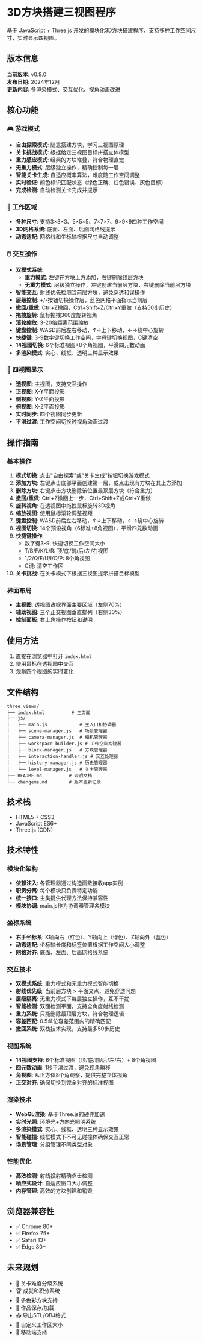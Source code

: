 # 3D方块搭建三视图程序

基于 JavaScript + Three.js 开发的模块化3D方块搭建程序，支持多种工作空间尺寸，实时显示四视图。

## 版本信息

**当前版本**: v0.9.0  
**发布日期**: 2024年12月  
**更新内容**: 多渲染模式、交互优化、视角动画改进

## 核心功能

### 🎮 游戏模式
- **自由探索模式**: 随意搭建方块，学习三视图原理
- **关卡挑战模式**: 根据给定三视图目标拼搭立体模型
- **重力感应模式**: 经典的方块堆叠，符合物理直觉
- **无重力模式**: 层级独立操作，精确控制每一层
- **智能关卡生成**: 自适应概率算法，难度随工作空间调整
- **实时验证**: 颜色标识匹配状态（绿色正确、红色错误、灰色目标）
- **完成检测**: 自动检测关卡完成并提示

### 🎯 工作区域
- **多种尺寸**: 支持3×3×3、5×5×5、7×7×7、9×9×9四种工作空间
- **3D网格系统**: 底面、左面、后面网格线提示
- **动态适配**: 网格线和坐标轴根据尺寸自动调整

### 🖱️ 交互操作
- **双模式系统**:
  - **重力模式**: 左键在方块上方添加，右键删除顶层方块
  - **无重力模式**: 层级独立操作，左键创建当前层方块，右键删除当前层方块
- **智能交互**: 射线优先检测当前层方块，避免穿透和误操作
- **层级控制**: +/-按钮切换操作层，蓝色网格平面指示当前层
- **撤回/重做**: Ctrl+Z撤回，Ctrl+Shift+Z/Ctrl+Y重做（支持50步历史）
- **拖拽旋转**: 鼠标拖拽360度旋转视角
- **滚轮缩放**: 3-20倍距离范围缩放
- **键盘控制**: WASD前后左右移动，↑↓上下移动，←→绕中心旋转
- **快捷键**: 3-9数字键切换工作空间，字母键切换视图，C键清空
- **14视图切换**: 6个标准视图+8个角视图，平滑四元数动画
- **多渲染模式**: 实心、线框、透明三种显示效果

### 📐 四视图显示
- **透视图**: 主视图，支持交互操作
- **正视图**: X-Y平面投影
- **侧视图**: Y-Z平面投影  
- **俯视图**: X-Z平面投影
- **实时同步**: 四个视图同步更新
- **平滑过渡**: 工作空间切换时视角动画过渡

## 操作指南

### 基本操作
1. **模式切换**: 点击"自由探索"或"关卡生成"按钮切换游戏模式
2. **添加方块**: 左键点击底部平面创建第一层，或点击现有方块在其上方添加
3. **删除方块**: 右键点击方块删除该位置最顶层方块（符合重力）
4. **撤回/重做**: Ctrl+Z撤回上一步，Ctrl+Shift+Z或Ctrl+Y重做
5. **旋转视角**: 在透视图中拖拽鼠标旋转3D视角
6. **缩放视图**: 使用鼠标滚轮调整视距
7. **键盘控制**: WASD前后左右移动，↑↓上下移动，←→绕中心旋转
8. **视图切换**: 14个预设视角（6标准+8角视图），平滑四元数动画
9. **快捷键操作**: 
   - 数字键3-9: 快速切换工作空间大小
   - T/B/F/K/L/R: 顶/底/前/后/左/右视图
   - 1/2/Q/E/U/I/O/P: 8个角视图
   - C键: 清空工作区
10. **关卡挑战**: 在关卡模式下根据三视图提示拼搭目标模型

### 界面布局
- **主视图**: 透视图占据界面主要区域（左侧70%）
- **辅助视图**: 三个正交视图垂直排列（右侧30%）
- **控制面板**: 右上角操作按钮和说明

## 使用方法

1. 直接在浏览器中打开 `index.html`
2. 使用鼠标在透视图中交互
3. 观察四个视图的实时变化

## 文件结构

```
three_views/
├── index.html          # 主页面
├── js/
│   ├── main.js            # 主入口和协调器
│   ├── scene-manager.js   # 场景管理器
│   ├── camera-manager.js  # 相机管理器
│   ├── workspace-builder.js # 工作空间构建器
│   ├── block-manager.js   # 方块管理器
│   ├── interaction-handler.js # 交互处理器
│   ├── history-manager.js # 历史管理器
│   └── level-manager.js   # 关卡管理器
├── README.md          # 说明文档
└── changeme.md        # 版本更新记录
```

## 技术栈

- HTML5 + CSS3
- JavaScript ES6+
- Three.js (CDN)

## 技术特性

### 模块化架构
- **依赖注入**: 各管理器通过构造函数接收app实例
- **职责分离**: 每个模块只负责特定功能
- **统一接口**: 主类提供代理方法保持兼容性
- **模块协调**: main.js作为协调器管理各模块

### 坐标系统
- **右手坐标系**: X轴向右（红色）、Y轴向上（绿色）、Z轴向外（蓝色）
- **动态适配**: 坐标轴长度和标签位置根据工作空间大小调整
- **网格对齐**: 底面、左面、后面网格线系统

### 交互技术
- **双模式系统**: 重力模式和无重力模式智能切换
- **射线优先级**: 当前层方块 > 平面交点，避免穿透问题
- **层级隔离**: 无重力模式下每层独立操作，互不干扰
- **智能检测**: 双面检测平面，支持全角度射线检测
- **重力系统**: 只能删除最顶层方块，符合物理逻辑
- **容差匹配**: 0.5单位容差范围内的精确匹配
- **撤回系统**: 双栈技术实现，支持最多50步历史

### 视图系统
- **14视图支持**: 6个标准视图（顶/底/前/后/左/右）+ 8个角视图
- **四元数动画**: 1秒平滑过渡，避免视角瞬移
- **角视图**: 从正方体8个角观察，提供完整立体视角
- **正交对齐**: 确保切换到完全对齐的标准视图

### 渲染技术
- **WebGL渲染**: 基于Three.js的硬件加速
- **实时光照**: 环境光+方向光照明系统
- **多渲染模式**: 实心、线框、透明三种显示效果
- **智能碰撞**: 线框模式下不可见碰撞体确保交互正常
- **场景管理**: 分组管理不同类型对象

### 性能优化
- **高效检测**: 射线投射精确点击检测
- **响应式设计**: 自适应窗口大小调整
- **内存管理**: 高效的方块创建和销毁

## 浏览器兼容性

- ✅ Chrome 80+
- ✅ Firefox 75+
- ✅ Safari 13+
- ✅ Edge 80+

## 未来规划

- 🎯 关卡难度分级系统
- 🏆 成就和积分系统
- 🎨 多色彩方块支持
- 💾 作品保存/加载
- 📤 导出STL/OBJ格式
- 🔧 自定义工作区大小
- 📱 移动端支持